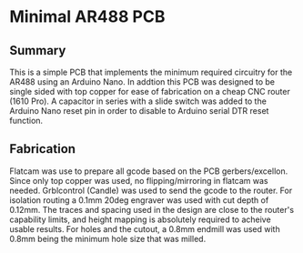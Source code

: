 # Minimal AR488 PCB

## Summary
This is a simple PCB that implements the minimum required circuitry for the AR488 using an Arduino Nano. In addtion this PCB was designed to be single sided with top copper for ease of fabrication on a cheap CNC router (1610 Pro). A capacitor in series with a slide switch was added to the Arduino Nano reset pin in order to disable to Arduino serial DTR reset function. 

## Fabrication
Flatcam was use to prepare all gcode based on the PCB gerbers/excellon. Since only top copper was used, no flipping/mirroring in flatcam was needed. Grblcontrol  (Candle) was used to send the gcode to the router. For isolation routing a 0.1mm 20deg engraver was used with cut depth of 0.12mm. The traces and spacing used in the design are close to the router's capability limits, and height mapping is absolutely required to acheive usable results. For holes and the cutout, a 0.8mm endmill was used with 0.8mm being the minimum hole size that was milled. 
